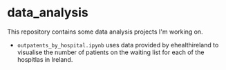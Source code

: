 # data_analysis

This repository contains some data analysis projects I'm working on.

- `outpatents_by_hospital.ipynb` uses data provided by ehealthireland to visualise the number of patients on the waiting list for each of the hospitlas in Ireland.